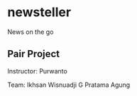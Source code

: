 # newsteller
News on the go


## Pair Project

Instructor:
Purwanto

Team:
Ikhsan Wisnuadji G
Pratama Agung